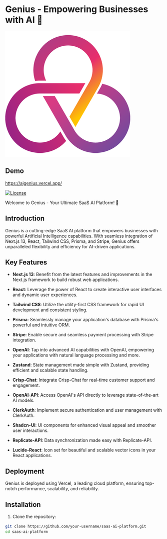 # Genius - Empowering Businesses with AI 🚀

![Genius Logo](public/logo.png)

## Demo
https://aigenius.vercel.app/

[![License](https://img.shields.io/badge/license-MIT-blue.svg)](LICENSE)

Welcome to Genius - Your Ultimate SaaS AI Platform! 🌟

## Introduction

Genius is a cutting-edge SaaS AI platform that empowers businesses with powerful Artificial Intelligence capabilities. With seamless integration of Next.js 13, React, Tailwind CSS, Prisma, and Stripe, Genius offers unparalleled flexibility and efficiency for AI-driven applications.

## Key Features

- **Next.js 13**: Benefit from the latest features and improvements in the Next.js framework to build robust web applications.

- **React**: Leverage the power of React to create interactive user interfaces and dynamic user experiences.

- **Tailwind CSS**: Utilize the utility-first CSS framework for rapid UI development and consistent styling.

- **Prisma**: Seamlessly manage your application's database with Prisma's powerful and intuitive ORM.

- **Stripe**: Enable secure and seamless payment processing with Stripe integration.

- **OpenAI**: Tap into advanced AI capabilities with OpenAI, empowering your applications with natural language processing and more.

- **Zustand**: State management made simple with Zustand, providing efficient and scalable state handling.

- **Crisp-Chat**: Integrate Crisp-Chat for real-time customer support and engagement.

- **OpenAI-API**: Access OpenAI's API directly to leverage state-of-the-art AI models.

- **ClerkAuth**: Implement secure authentication and user management with ClerkAuth.

- **Shadcn-UI**: UI components for enhanced visual appeal and smoother user interactions.

- **Replicate-API**: Data synchronization made easy with Replicate-API.

- **Lucide-React**: Icon set for beautiful and scalable vector icons in your React applications.

## Deployment

Genius is deployed using Vercel, a leading cloud platform, ensuring top-notch performance, scalability, and reliability.

## Installation

1. Clone the repository:

```bash
git clone https://github.com/your-username/saas-ai-platform.git
cd saas-ai-platform
